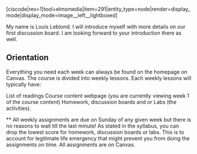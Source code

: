 [ciscode|rev=1|tool=elmsmedia|item=291|entity_type=node|render=display_mode|display_mode=image__left__lightboxed]

My name is Louis Leblond. I will introduce myself with more details on our first discussion board. I am looking forward to your introduction there as well. 


## Orientation
Everything you need each week can always be found on the homepage on Canvas. The course is divided into weekly lessons. Each weekly lessons will typically have: 

List of readings
Course content webpage (you are currently viewing week 1 of the course content)
Homework, discussion boards and or Labs (the activities). 

** All weekly assignments are due on Sunday of any given week but there is no reasons to wait till the last minute! As stated in the syllabus, you can drop the lowest score for homework, discussion boards or labs. This is to account for legitimate life emergency that might prevent you from doing the assignments on time. All assignments are on Canvas.



